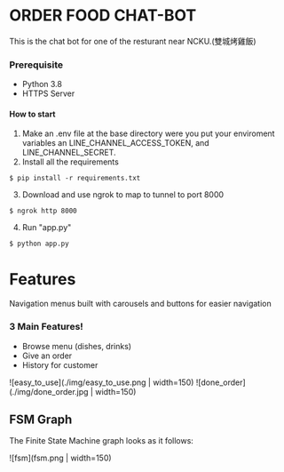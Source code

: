 
# ORDER FOOD CHAT-BOT
This is the chat bot for one of the resturant near NCKU.(雙城烤雞飯)


### Prerequisite
* Python 3.8
* HTTPS Server

#### How to start
1. Make an .env file at the base directory were you put your enviroment variables an LINE_CHANNEL_ACCESS_TOKEN, and LINE_CHANNEL_SECRET.
2. Install all the requirements
```
$ pip install -r requirements.txt
```
3. Download and use ngrok to map to tunnel to port 8000
```
$ ngrok http 8000
```
4. Run "app.py"
```
$ python app.py
```

# Features 
Navigation menus built with carousels and buttons for easier navigation

### 3 Main Features!
- Browse menu (dishes, drinks)
- Give an order
- History for customer

![easy_to_use](./img/easy_to_use.png | width=150)
![done_order](./img/done_order.jpg | width=150)



## FSM Graph
The Finite State Machine graph looks as it follows:

![fsm](fsm.png | width=150)
